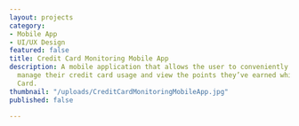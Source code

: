 ```yaml
---
layout: projects
category:
- Mobile App
- UI/UX Design
featured: false
title: Credit Card Monitoring Mobile App
description: A mobile application that allows the user to conveniently monitor and
  manage their credit card usage and view the points they’ve earned whilst using View
  Card.
thumbnail: "/uploads/CreditCardMonitoringMobileApp.jpg"
published: false

---
```

